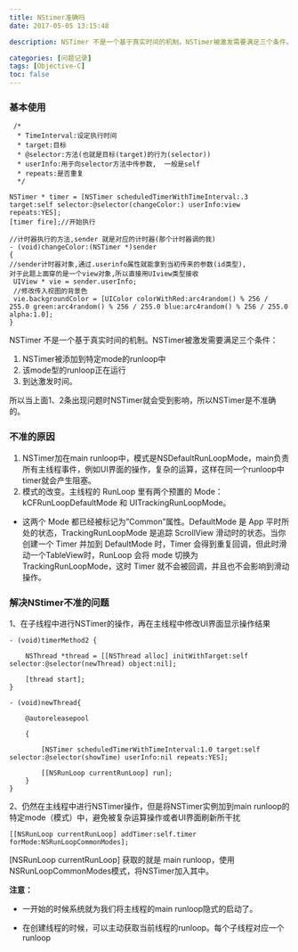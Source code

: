```yaml
---
title: NStimer准确吗
date: 2017-05-05 13:15:48

description: NSTimer 不是一个基于真实时间的机制。NSTimer被激发需要满足三个条件。

categories: [问题记录]
tags: [Objective-C]
toc: false 
---
```


### 基本使用

```
 /*   
  * TimeInterval:设定执行时间    
  * target:目标    
  * @selector:方法(也就是目标(target)的行为(selector))  
  * userInfo:用于向selector方法中传参数,  一般是self
  * repeats:是否重复
  */
  
NSTimer * timer = [NSTimer scheduledTimerWithTimeInterval:.3 target:self selector:@selector(changeColor:) userInfo:view repeats:YES];    
[timer fire];//开始执行

//计时器执行的方法,sender 就是对应的计时器(那个计时器调的我)
- (void)changeColor:(NSTimer *)sender
{    
//sender计时器对象,通过.userinfo属性就能拿到当初传来的参数(id类型),
对于此题上面穿的是一个view对象,所以直接用UIview类型接收   
 UIView * vie = sender.userInfo;   
 //修改传入视图的背景色   
 vie.backgroundColor = [UIColor colorWithRed:arc4random() % 256 / 255.0 green:arc4random() % 256 / 255.0 blue:arc4random() % 256 / 255.0 alpha:1.0];
}

```

NSTimer 不是一个基于真实时间的机制。NSTimer被激发需要满足三个条件：

1. NSTimer被添加到特定mode的runloop中
2. 该mode型的runloop正在运行
3. 到达激发时间。

所以当上面1、2条出现问题时NSTimer就会受到影响，所以NSTimer是不准确的。

### 不准的原因

1. NSTimer加在main runloop中，模式是NSDefaultRunLoopMode，main负责所有主线程事件，例如UI界面的操作，复杂的运算，这样在同一个runloop中timer就会产生阻塞。
2. 模式的改变。主线程的 RunLoop 里有两个预置的 Mode：kCFRunLoopDefaultMode 和 UITrackingRunLoopMode。

* 这两个 Mode 都已经被标记为”Common”属性。DefaultMode 是 App 平时所处的状态，TrackingRunLoopMode 是追踪 ScrollView 滑动时的状态。当你创建一个 Timer 并加到 DefaultMode 时，Timer 会得到重复回调，但此时滑动一个TableView时，RunLoop 会将 mode 切换为 TrackingRunLoopMode，这时 Timer 就不会被回调，并且也不会影响到滑动操作。

### 解决NStimer不准的问题

1、在子线程中进行NSTimer的操作，再在主线程中修改UI界面显示操作结果

```
- (void)timerMethod2 {
    
    NSThread *thread = [[NSThread alloc] initWithTarget:self selector:@selector(newThread) object:nil];
    
    [thread start];
}

- (void)newThread{
    
    @autoreleasepool
    
    {
        
        [NSTimer scheduledTimerWithTimeInterval:1.0 target:self selector:@selector(showTime) userInfo:nil repeats:YES];
        
        [[NSRunLoop currentRunLoop] run];
    }
}

```

2、仍然在主线程中进行NSTimer操作，但是将NSTimer实例加到main runloop的特定mode（模式）中，避免被复杂运算操作或者UI界面刷新所干扰

```
[[NSRunLoop currentRunLoop] addTimer:self.timer forMode:NSRunLoopCommonModes];
```

[NSRunLoop currentRunLoop] 获取的就是 main runloop，使用NSRunLoopCommonModes模式，将NSTimer加入其中。


**注意：**

* 一开始的时候系统就为我们将主线程的main runloop隐式的启动了。

* 在创建线程的时候，可以主动获取当前线程的runloop。每个子线程对应一个runloop
